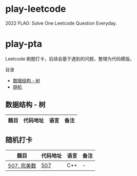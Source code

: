 # play-leetcode
2022 FLAG: Solve One Leetcode Question Everyday.


# play-pta
Leetcode 刷题打卡，后续会基于遇到的问题，整理为代码模版。


目录
- [数据结构 - 树]()
- [随机]()

## 数据结构 - 树
|  题目   | 代码地址  | 语言   | 备注  |
|  ----  | ----  |  ----  | ----  |

## 随机打卡 
|  题目   | 代码地址  | 语言   | 备注  |
|  ----  | ----  |  ----  | ----  |
[507. 完美数](https://leetcode-cn.com/problems/perfect-number/) | [507]() | C++| - |



